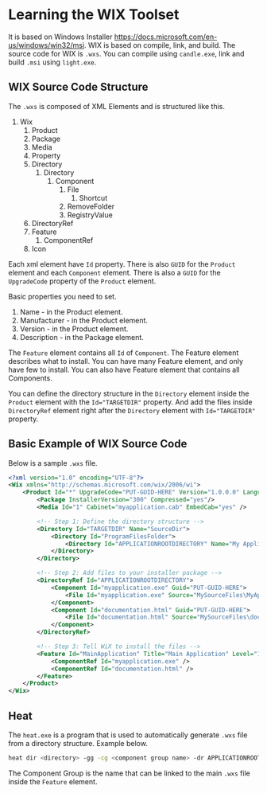 # Learning the WIX Toolset



It is based on Windows Installer <https://docs.microsoft.com/en-us/windows/win32/msi>. WIX is based on compile, link, and build. The source code for WIX is `.wxs`. You can compile using `candle.exe`, link and build `.msi` using `light.exe`.



## WIX Source Code Structure

The `.wxs` is composed of XML Elements and is structured like this.

1. Wix
   1. Product
   2. Package
   3. Media
   4. Property
   5. Directory
      1. Directory
         1. Component
            1. File
               1. Shortcut
            2. RemoveFolder
            3. RegistryValue
   6. DirectoryRef
   7. Feature
      1. ComponentRef
   8. Icon

Each xml element have `Id` property. There is also `GUID` for the `Product` element and each `Component` element. There is also a `GUID` for the `UpgradeCode` property of the `Product` element.

Basic properties you need to set.

1. Name - in the Product element.
2. Manufacturer - in the Product element.
3. Version - in the Product element.
4. Description - in the Package element.

The `Feature` element contains all `Id` of `Component`. The Feature element describes what to install. You can have many Feature element, and only have few to install. You can also have Feature element that contains all Components.

You can define the directory structure in the `Directory` element inside the `Product` element with the `Id="TARGETDIR"` property. And add the files inside `DirectoryRef` element right after the `Directory` element with `Id="TARGETDIR"` property.



## Basic Example of WIX Source Code

Below is a sample `.wxs` file.

```xml
<?xml version="1.0" encoding="UTF-8"?>
<Wix xmlns="http://schemas.microsoft.com/wix/2006/wi">
    <Product Id="*" UpgradeCode="PUT-GUID-HERE" Version="1.0.0.0" Language="1033" Name="My Application Name" Manufacturer="My Manufacturer Name">
        <Package InstallerVersion="300" Compressed="yes"/>
        <Media Id="1" Cabinet="myapplication.cab" EmbedCab="yes" />

        <!-- Step 1: Define the directory structure -->
        <Directory Id="TARGETDIR" Name="SourceDir">
            <Directory Id="ProgramFilesFolder">
                <Directory Id="APPLICATIONROOTDIRECTORY" Name="My Application Name"/>
            </Directory>
        </Directory>

        <!-- Step 2: Add files to your installer package -->
        <DirectoryRef Id="APPLICATIONROOTDIRECTORY">
            <Component Id="myapplication.exe" Guid="PUT-GUID-HERE">
                <File Id="myapplication.exe" Source="MySourceFiles\MyApplication.exe" KeyPath="yes" Checksum="yes"/>
            </Component>
            <Component Id="documentation.html" Guid="PUT-GUID-HERE">
                <File Id="documentation.html" Source="MySourceFiles\documentation.html" KeyPath="yes"/>
            </Component>
        </DirectoryRef>

        <!-- Step 3: Tell WiX to install the files -->
        <Feature Id="MainApplication" Title="Main Application" Level="1">
            <ComponentRef Id="myapplication.exe" />
            <ComponentRef Id="documentation.html" />
        </Feature>
    </Product>
</Wix>
```



## Heat

The `heat.exe` is a program that is used to automatically generate `.wxs` file from a directory structure. Example below.

```bash
heat dir <directory> -gg -cg <component group name> -dr APPLICATIONROOTDIRECTORY -o <name>.wxs
```

The Component Group is the name that can be linked to the main `.wxs` file inside the `Feature` element.

